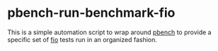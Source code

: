 # pbench-run-benchmark-fio

This is a simple automation script to wrap around [pbench](https://github.com/distributed-system-analysis/pbench) to provide a specific set of [fio](https://github.com/axboe/fio) tests run in an organized fashion.
